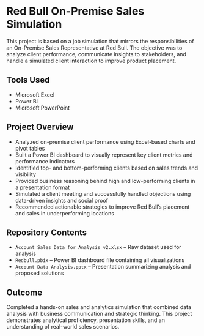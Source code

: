 # Red Bull On-Premise Sales Simulation

This project is based on a job simulation that mirrors the responsibilities of an On-Premise Sales Representative at Red Bull. The objective was to analyze client performance, communicate insights to stakeholders, and handle a simulated client interaction to improve product placement.

## Tools Used
- Microsoft Excel
- Power BI
- Microsoft PowerPoint

## Project Overview
- Analyzed on-premise client performance using Excel-based charts and pivot tables
- Built a Power BI dashboard to visually represent key client metrics and performance indicators
- Identified top- and bottom-performing clients based on sales trends and visibility
- Provided business reasoning behind high and low-performing clients in a presentation format
- Simulated a client meeting and successfully handled objections using data-driven insights and social proof
- Recommended actionable strategies to improve Red Bull’s placement and sales in underperforming locations

## Repository Contents
- `Account Sales Data for Analysis v2.xlsx` – Raw dataset used for analysis
- `Redbull.pbix` – Power BI dashboard file containing all visualizations
- `Account Data Analysis.pptx` – Presentation summarizing analysis and proposed solutions

## Outcome
Completed a hands-on sales and analytics simulation that combined data analysis with business communication and strategic thinking. This project demonstrates analytical proficiency, presentation skills, and an understanding of real-world sales scenarios.
